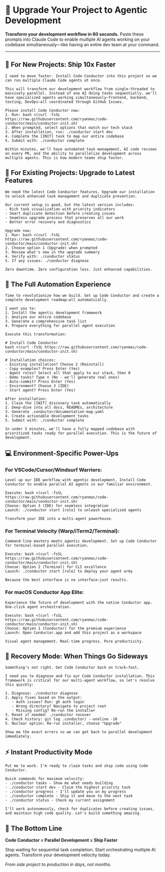 # 🚀 Upgrade Your Project to Agentic Development

**Transform your development workflow in 60 seconds.** Paste these prompts into Claude Code to enable multiple AI agents working on your codebase simultaneously—like having an entire dev team at your command.

---

## 🎯 For New Projects: Ship 10x Faster

```
I need to move faster. Install Code Conductor into this project so we can run multiple Claude Code agents at once.

This will transform our development workflow from single-threaded to massively parallel. Instead of one AI doing tasks sequentially, we'll have specialized agents working simultaneously—frontend, backend, testing, DevOps—all coordinated through GitHub Issues.

Please install Code Conductor now:
1. Run: bash <(curl -fsSL https://raw.githubusercontent.com/ryanmac/code-conductor/main/conductor-init.sh)
2. When prompted, select options that match our tech stack
3. After installation, run: ./conductor start dev
4. Complete the [INIT] task to map our entire codebase
5. Submit with: ./conductor complete

Within minutes, we'll have automated task management, AI code reviews on every PR, and the ability to parallelize development across multiple agents. This is how modern teams ship faster.
```

## 🔄 For Existing Projects: Upgrade to Latest Features

```
We need the latest Code Conductor features. Upgrade our installation to unlock enhanced task management and duplicate prevention.

Our current setup is good, but the latest version includes:
- Rich task visualization with priority indicators
- Smart duplicate detection before creating issues  
- Seamless upgrade process that preserves all our work
- Better error recovery and diagnostics

Upgrade now:
1. Run: bash <(curl -fsSL https://raw.githubusercontent.com/ryanmac/code-conductor/main/conductor-init.sh)
2. Choose option 1 (Upgrade) when prompted
3. Review what's new in the upgrade summary
4. Verify with: ./conductor status
5. If any issues: ./conductor diagnose

Zero downtime. Zero configuration loss. Just enhanced capabilities.
```

## 🚀 The Full Automation Experience

```
Time to revolutionize how we build. Set up Code Conductor and create a complete development roadmap—all automatically.

I want you to:
1. Install the agentic development framework
2. Analyze our entire codebase 
3. Generate a comprehensive task list
4. Prepare everything for parallel agent execution

Execute this transformation:

# Install Code Conductor
bash <(curl -fsSL https://raw.githubusercontent.com/ryanmac/code-conductor/main/conductor-init.sh)

# Installation choices:
- Existing installation? Choose 2 (Reinstall)
- Copy examples? Press Enter (Yes)
- Agent roles? Select all that apply to our stack, then 0
- Demo tasks? Type n (No - we'll generate real ones)
- Auto-commit? Press Enter (Yes)
- Environment? Choose 3 (IDE)
- Start agent? Press Enter (Yes)

After installation:
1. Claim the [INIT] discovery task automatically
2. Deep-dive into all docs, READMEs, architecture
3. Generate .conductor/documentation-map.yaml
4. Create actionable development tasks
5. Submit with: ./conductor complete

In under 5 minutes, we'll have a fully mapped codebase with prioritized tasks ready for parallel execution. This is the future of development.
```

## 💻 Environment-Specific Power-Ups

### For VSCode/Cursor/Windsurf Warriors:
```
Level up our IDE workflow with agentic development. Install Code Conductor to enable parallel AI agents in our familiar environment.

Execute: bash <(curl -fsSL https://raw.githubusercontent.com/ryanmac/code-conductor/main/conductor-init.sh)
Choose: Option 3 (IDE) for seamless integration
Launch: ./conductor start [role] to unleash specialized agents

Transform your IDE into a multi-agent powerhouse.
```

### For Terminal Velocity (Warp/iTerm2/Terminal):
```
Command-line mastery meets agentic development. Set up Code Conductor for terminal-based parallel execution.

Execute: bash <(curl -fsSL https://raw.githubusercontent.com/ryanmac/code-conductor/main/conductor-init.sh)  
Choose: Option 2 (Terminal) for CLI excellence
Launch: ./conductor start [role] to deploy your agent army

Because the best interface is no interface—just results.
```

### For macOS Conductor App Elite:
```
Experience the future of development with the native Conductor app. One-click agent orchestration.

Execute: bash <(curl -fsSL https://raw.githubusercontent.com/ryanmac/code-conductor/main/conductor-init.sh)
Choose: Option 1 (Conductor) for the premium experience  
Launch: Open Conductor.app and add this project as a workspace

Visual agent management. Real-time progress. Pure productivity.
```

## 🔧 Recovery Mode: When Things Go Sideways

```
Something's not right. Get Code Conductor back on track—fast.

I need you to diagnose and fix our Code Conductor installation. This framework is critical for our multi-agent workflow, so let's resolve this quickly:

1. Diagnose: ./conductor diagnose
2. Apply fixes based on the output:
   - Auth issues? Run: gh auth login
   - Wrong directory? Navigate to project root
   - Missing config? Re-run the installer
3. Reset if needed: ./conductor recover
4. Check history: git log .conductor/ --oneline -10
5. Nuclear option: Re-run installer, choose "Upgrade"

Show me the exact errors so we can get back to parallel development immediately.
```

## ⚡ Instant Productivity Mode

```
Put me to work. I'm ready to claim tasks and ship code using Code Conductor.

Quick commands for maximum velocity:
- ./conductor tasks - Show me what needs building
- ./conductor start dev - Claim the highest priority task
- ./conductor progress - I'll update you on my progress
- ./conductor complete - Ship it and move to the next task
- ./conductor status - Check my current assignment

I'll work autonomously, check for duplicates before creating issues, and maintain high code quality. Let's build something amazing.
```

## 🎯 The Bottom Line

**Code Conductor = Parallel Development = Ship Faster**

Stop waiting for sequential task completion. Start orchestrating multiple AI agents. Transform your development velocity today.

*From side project to production in days, not months.*